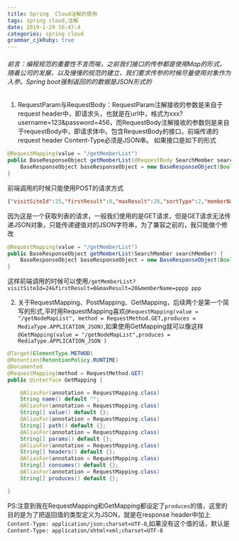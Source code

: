 ```yaml
---
title: Spring  Cloud注解的使用
tags: spring cloud,注解
date: 2019-1-29 16:47:4
categories: spring cloud
grammar_cjkRuby: true
---
```


######  前言：编程规范的重要性不言而喻，之前我们接口的传参都是使用Map的形式，随着公司的发展，以及慢慢的规范的建立，我们要求传参的时候尽量使用对象作为入参。Spring boot强制返回的的数据是JSON形式的

1. RequestParam与RequestBody：RequestParam注解接收的参数是来自于request header中，即请求头，也就是在url中，格式为xxx?username=123&password=456，而RequestBody注解接收的参数则是来自于requestBody中，即请求体中。包含RequestBody的接口，前端传递的request header Content-Type必须是JSON串。
如果接口是如下的形式
``` java
@RequestMapping(value = "/getMemberList")
public BaseResponseObject getMemberList(@RequestBody SearchMember searchMember) {
	BaseResponseObject baseResponseObject = new BaseResponseObject(Boolean.FALSE, "", "");
}
```
前端调用的时候只能使用POST的请求方式

``` json
{"visitSiteId":25,"firstResult":0,"maxResult":20,"sortType":2,"memberName":"pppp ppp"}
```
因为这是一个获取列表的请求，一般我们使用的是GET请求，但是GET请求无法传递JSON对象，只能传递键值对的JSON字符串，为了兼容之前的，我只能做个修改
``` java
@RequestMapping(value = "/getMemberList")
public BaseResponseObject getMemberList(SearchMember searchMember) {
	BaseResponseObject baseResponseObject = new BaseResponseObject(Boolean.FALSE, "", "");
}
```
这样前端调用的时候可以使用`/getMemberList?visitSiteId=24&firstResult=0&maxResult=20&memberName=pppp ppp`

2. 关于RequestMapping、PostMapping、GetMapping，后续两个是第一个简写的形式,平时用RequestMapping喜欢`@RequestMapping(value = "/getNodeMapList", method = RequestMethod.GET,produces = MediaType.APPLICATION_JSON)`,如果使用GetMapping就可以像这样`@GetMapping(value = "/getNodeMapList",produces = MediaType.APPLICATION_JSON )`
``` java
@Target(ElementType.METHOD)
@Retention(RetentionPolicy.RUNTIME)
@Documented
@RequestMapping(method = RequestMethod.GET)
public @interface GetMapping {

	@AliasFor(annotation = RequestMapping.class)
	String name() default "";
	@AliasFor(annotation = RequestMapping.class)
	String[] value() default {};
	@AliasFor(annotation = RequestMapping.class)
	String[] path() default {};
	@AliasFor(annotation = RequestMapping.class)
	String[] params() default {};
	@AliasFor(annotation = RequestMapping.class)
	String[] headers() default {};
	@AliasFor(annotation = RequestMapping.class)
	String[] consumes() default {};
	@AliasFor(annotation = RequestMapping.class)
	String[] produces() default {};

}

```
PS:注意到我在RequestMapping和GetMapping都设定了`produces`的值，这里的目的是为了把返回值的类型定义为JSON，就是在response header中加上`Content-Type: application/json;charset=UTF-8`,如果没有这个值的话，默认是`Content-Type: application/xhtml+xml;charset=UTF-8`